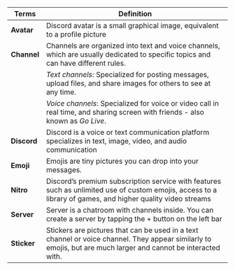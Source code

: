 | **Terms**   | **Definition**                                                                                                                                                 | 
|-------------|----------------------------------------------------------------------------------------------------------------------------------------------------------------|
| **Avatar**  | Discord avatar is a small graphical image, equivalent to a profile picture                                                                                     | 
| **Channel** | Channels are organized into text and voice channels, which are usually dedicated to specific topics and can have different rules.                              | 
|             | *Text channels*: Specialized for posting messages, upload files, and share images for others to see at any time.                                               | 
|             | *Voice channels*: Specialized for voice or video call in real time, and sharing screen with friends - also known as *Go Live*.                                 | 
| **Discord** | Discord is a voice or text communication platform specializes in text, image, video, and audio communication                                                   |
| **Emoji**   | Emojis are tiny pictures you can drop into your messages.                                                                                                      |
| **Nitro**   | Discord’s premium subscription service with features such as unlimited use of custom emojis, access to a library of games, and higher quality video streams    |
| **Server**  | Server is a chatroom with channels inside. You can create a server by tapping the + button on the left bar                                                     |
| **Sticker** | Stickers are pictures that can be used in a text channel or voice channel. They appear similarly to emojis, but are much larger and cannot be interacted with. | 
